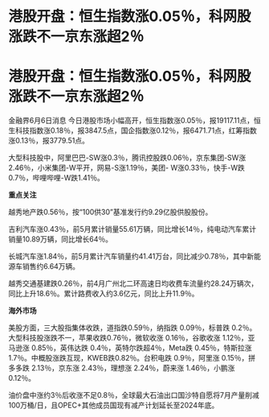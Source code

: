 # 港股开盘：恒生指数涨0.05％，科网股涨跌不一京东涨超2％

# 港股开盘：恒生指数涨0.05％，科网股涨跌不一京东涨超2％

金融界6月6日消息
今日港股市场小幅高开，恒生指数涨0.05％，报19117.11点，恒生科技指数涨0.18％，报3847.5点，国企指数涨0.12％，报6471.71点，红筹指数涨0.13％，报3779.51点。

大型科技股中，阿里巴巴-SW涨0.3％，腾讯控股跌0.06％，京东集团-SW涨2.46％，小米集团-W平开，网易-S涨1.19％，美团-
W涨0.33％，快手-W跌0.7％，哔哩哔哩-W跌1.41％。

**重点关注**

越秀地产跌0.56％，按“100供30”基准发行约9.29亿股供股股份。

吉利汽车涨0.43％，前5月累计销量55.61万辆，同比增长14％，纯电动汽车累计销量10.89万辆，同比增长64％。

长城汽车涨1.84％，前5月累计汽车销量约41.41万台，同比减少0.78％，其中新能源车销售约6.64万辆。

越秀交通基建跌0.26％，前4月广州北二环高速日均收费车流量约28.24万辆次，同比上升18.6％。累计路费收入约3.6亿元，同比上升11.9％。

**海外市场**

美股方面，三大股指集体收跌，道指跌0.59％，纳指跌 0.09％，标普跌 0.2％。大型科技股涨跌不一，苹果收跌0.76％，微软收涨 0.16％，谷歌收涨
1.12％，亚马逊涨 0.85％，英伟达跌 0.4％，英特尔跌超4％，Meta跌 0.45％，特斯拉涨
1.7％。中概股涨跌互现，KWEB跌0.82％。台积电跌 0.9％，阿里涨 0.15％，拼多多跌 2.13％，京东涨 2.43％，理想涨 2.24％，蔚来涨
1.46％，小鹏涨 0.12％。

油价盘中涨约3％后收涨不足0.8％，全球最大石油出口国沙特自愿将7月产量削减100万桶/日，且OPEC+其他成员国现有减产计划延长至2024年底。

